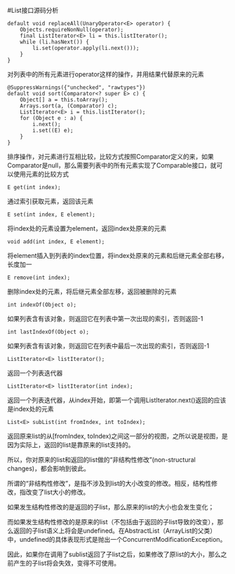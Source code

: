 #List接口源码分析

    default void replaceAll(UnaryOperator<E> operator) {
        Objects.requireNonNull(operator);
        final ListIterator<E> li = this.listIterator();
        while (li.hasNext()) {
            li.set(operator.apply(li.next()));
        }
    }
对列表中的所有元素进行operator这样的操作，并用结果代替原来的元素

    @SuppressWarnings({"unchecked", "rawtypes"})
    default void sort(Comparator<? super E> c) {
        Object[] a = this.toArray();
        Arrays.sort(a, (Comparator) c);
        ListIterator<E> i = this.listIterator();
        for (Object e : a) {
            i.next();
            i.set((E) e);
        }
    }
排序操作，对元素进行互相比较，比较方式按照Comparator定义的来，如果Comparator是null，那么需要列表中的所有元素实现了Comparable接口，就可以使用元素的比较方式

    E get(int index);
通过索引获取元素，返回该元素

    E set(int index, E element);
将index处的元素设置为element，返回index处原来的元素

    void add(int index, E element);
将element插入到列表的index位置，将index处原来的元素和后继元素全部右移，长度加一

    E remove(int index);
删除index处的元素，将后继元素全部左移，返回被删除的元素

    int indexOf(Object o);
如果列表含有该对象，则返回它在列表中第一次出现的索引，否则返回-1

    int lastIndexOf(Object o);
如果列表含有该对象，则返回它在列表中最后一次出现的索引，否则返回-1

    ListIterator<E> listIterator();
返回一个列表迭代器

    ListIterator<E> listIterator(int index);
返回一个列表迭代器，从index开始，即第一个调用ListIterator.next()返回的应该是index处的元素

    List<E> subList(int fromIndex, int toIndex);
返回原来list的从[fromIndex, toIndex)之间这一部分的视图，之所以说是视图，是因为实际上，返回的list是靠原来的list支持的。

所以，你对原来的list和返回的list做的“非结构性修改”(non-structural changes)，都会影响到彼此。

所谓的“非结构性修改”，是指不涉及到list的大小改变的修改。相反，结构性修改，指改变了list大小的修改。

如果发生结构性修改的是返回的子list，那么原来的list的大小也会发生变化；

而如果发生结构性修改的是原来的list（不包括由于返回的子list导致的改变），那么返回的子list语义上将会是undefined。在AbstractList（ArrayList的父类）中，undefined的具体表现形式是抛出一个ConcurrentModificationException。

因此，如果你在调用了sublist返回了子list之后，如果修改了原list的大小，那么之前产生的子list将会失效，变得不可使用。














